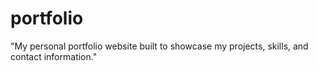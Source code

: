 # portfolio
"My personal portfolio website built to showcase my projects, skills, and contact information."
